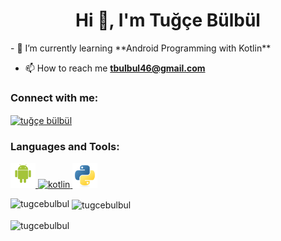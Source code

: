 <h1 align="center">Hi 👋, I'm Tuğçe Bülbül</h1>
- 🌱 I’m currently learning **Android Programming with Kotlin**

- 📫 How to reach me **tbulbul46@gmail.com**

<h3 align="left">Connect with me:</h3>
<p align="left">
<a href="https://linkedin.com/in/tuğçe bülbül" target="blank"><img align="center" src="https://raw.githubusercontent.com/rahuldkjain/github-profile-readme-generator/master/src/images/icons/Social/linked-in-alt.svg" alt="tuğçe bülbül" height="30" width="40" /></a>
</p>

<h3 align="left">Languages and Tools:</h3>
<p align="left"> <a href="https://developer.android.com" target="_blank" rel="noreferrer"> <img src="https://raw.githubusercontent.com/devicons/devicon/master/icons/android/android-original-wordmark.svg" alt="android" width="40" height="40"/> </a> <a href="https://kotlinlang.org" target="_blank" rel="noreferrer"> <img src="https://www.vectorlogo.zone/logos/kotlinlang/kotlinlang-icon.svg" alt="kotlin" width="40" height="40"/> </a> <a href="https://www.python.org" target="_blank" rel="noreferrer"> <img src="https://raw.githubusercontent.com/devicons/devicon/master/icons/python/python-original.svg" alt="python" width="40" height="40"/> </a> </p>

<p><img align="left" src="https://github-readme-stats.vercel.app/api/top-langs?username=tugcebulbul&show_icons=true&locale=en&layout=compact" alt="tugcebulbul" /></p>

<p>&nbsp;<img align="center" src="https://github-readme-stats.vercel.app/api?username=tugcebulbul&show_icons=true&locale=en" alt="tugcebulbul" /></p>

<p><img align="center" src="https://github-readme-streak-stats.herokuapp.com/?user=tugcebulbul&" alt="tugcebulbul" /></p>
